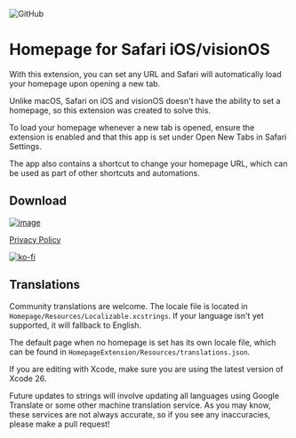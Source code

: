 ![GitHub](https://img.shields.io/github/license/infinitepower18/Homepage-MobileSafari)

# Homepage for Safari iOS/visionOS

With this extension, you can set any URL and Safari will automatically load your homepage upon opening a new tab.

Unlike macOS, Safari on iOS and visionOS doesn't have the ability to set a homepage, so this extension was created to solve this.

To load your homepage whenever a new tab is opened, ensure the extension is enabled and that this app is set under Open New Tabs in Safari Settings.

The app also contains a shortcut to change your homepage URL, which can be used as part of other shortcuts and automations.

## Download

[![image](https://ahnafmahmud.com/files/badges/AppStore.svg)](https://apps.apple.com/app/homepage-for-safari/id6481118559)

[Privacy Policy](https://ahnafmahmud.com/apps/Homepage/PrivacyPolicy.html)

[![ko-fi](https://ko-fi.com/img/githubbutton_sm.svg)](https://ko-fi.com/F1F1K06VY)

## Translations

Community translations are welcome. The locale file is located in `Homepage/Resources/Localizable.xcstrings`. If your language isn't yet supported, it will fallback to English.

The default page when no homepage is set has its own locale file, which can be found in `HomepageExtension/Resources/translations.json`.

If you are editing with Xcode, make sure you are using the latest version of Xcode 26.

Future updates to strings will involve updating all languages using Google Translate or some other machine translation service. As you may know, these services are not always accurate, so if you see any inaccuracies, please make a pull request!
